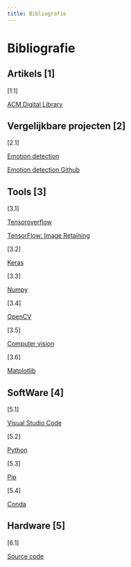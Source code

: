 ```yaml
---
title: Bibliografie
---
```


# Bibliografie

## Artikels [1]

[1.1]

[ACM Digital Library](https://dl.acm.org/doi/abs/10.1145/2597073.2597117?casa_token=JaynaLYmXr8AAAAA%3APw7sYGNDr-bXmmGggH7HBhfdmVN-MwXU4hMa3ZpIM8CJR1JQXdiFSvuvn8YckFgzQ-0twklSswdG_04)


## Vergelijkbare projecten [2]

[2.1]

[Emotion detection](https://github.com/atulapra/Emotion-detection)

[Emotion detection Github](https://github.com/maelfabien/Multimodal-Emotion-Recognition)

## Tools [3]

[3.1]

[Tensoroverflow](https://www.tensorflow.org/overview)

[TensorFlow: Image Retaining](https://www.tensorflow.org/hub/tutorials/tf2_image_retraining)

[3.2]

[Keras](https://keras.io/)


[3.3]

[Numpy](https://numpy.org/)

[3.4]

[OpenCV](https://opencv.org/about/)

[3.5]

[Computer vision](https://www.sas.com/en_us/insights/analytics/computer-vision.html#:~:text=Computer%20vision%20is%20a%20field,to%20what%20they%20%E2%80%9Csee.%E2%80%9D)

[3.6]

[Matplotlib](https://matplotlib.org/)


## SoftWare [4]

[5.1]

[Visual Studio Code](https://code.visualstudio.com/)

[5.2]

[Python](https://www.python.org/)

[5.3]

[Pip](https://www.liquidweb.com/kb/install-pip-windows/)

[5.4]

[Conda](https://docs.conda.io/en/latest/)

## Hardware [5]

[6.1] 

[Source code](https://github.com/dhruvpandey662/Emotion-detection)




